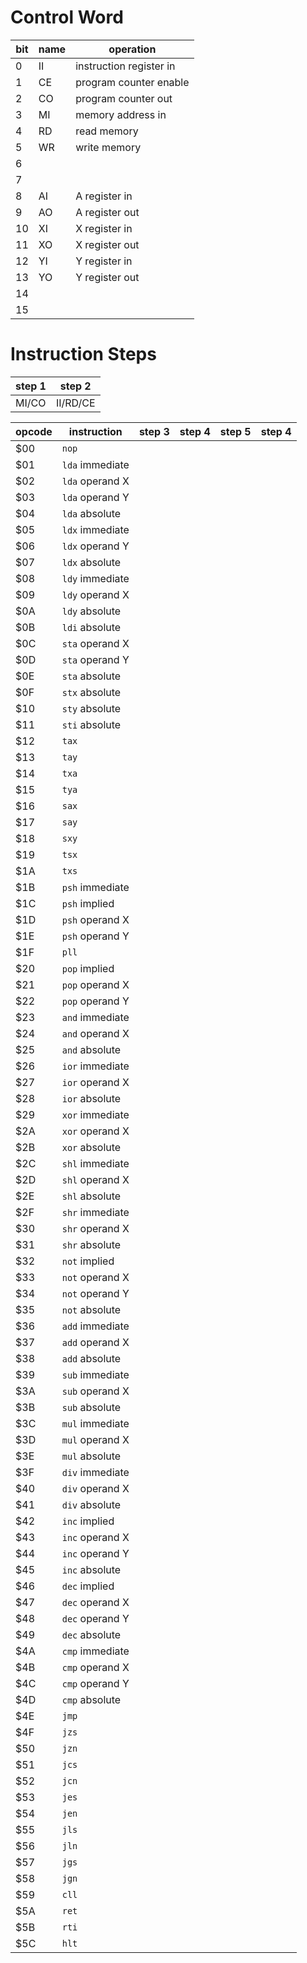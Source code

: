 # Control Word

| bit | name | operation |
| --- | --- | --- |
| 0  | II | instruction register in |
| 1  | CE | program counter enable |
| 2  | CO | program counter out |
| 3  | MI | memory address in |
| 4  | RD | read memory |
| 5  | WR | write memory |
| 6  | | |
| 7  | | |
| 8  | AI | A register in |
| 9  | AO | A register out |
| 10 | XI | X register in |
| 11 | XO | X register out |
| 12 | YI | Y register in |
| 13 | YO | Y register out |
| 14 | | |
| 15 | | |

# Instruction Steps

| step 1 | step 2 |
| --- | --- |
| MI/CO | II/RD/CE |

| opcode | instruction  | step 3 | step 4 | step 5 | step 4 |
| --- | ---             | ---    | ---    | ---    | ---    |
| $00 | `nop`           | 
| $01 | `lda` immediate |
| $02 | `lda` operand X |
| $03 | `lda` operand Y |
| $04 | `lda` absolute  |
| $05 | `ldx` immediate |
| $06 | `ldx` operand Y |
| $07 | `ldx` absolute  |
| $08 | `ldy` immediate |
| $09 | `ldy` operand X |
| $0A | `ldy` absolute  |
| $0B | `ldi` absolute  |
| $0C | `sta` operand X |
| $0D | `sta` operand Y |
| $0E | `sta` absolute  |
| $0F | `stx` absolute  |
| $10 | `sty` absolute  |
| $11 | `sti` absolute  |
| $12 | `tax`           |
| $13 | `tay`           |
| $14 | `txa`           |
| $15 | `tya`           |
| $16 | `sax`           |
| $17 | `say`           |
| $18 | `sxy`           |
| $19 | `tsx`           |
| $1A | `txs`           |
| $1B | `psh` immediate |
| $1C | `psh` implied   |
| $1D | `psh` operand X |
| $1E | `psh` operand Y |
| $1F | `pll`           |
| $20 | `pop` implied   |
| $21 | `pop` operand X |
| $22 | `pop` operand Y |
| $23 | `and` immediate |
| $24 | `and` operand X |
| $25 | `and` absolute  |
| $26 | `ior` immediate |
| $27 | `ior` operand X |
| $28 | `ior` absolute  |
| $29 | `xor` immediate |
| $2A | `xor` operand X |
| $2B | `xor` absolute  |
| $2C | `shl` immediate |
| $2D | `shl` operand X |
| $2E | `shl` absolute  |
| $2F | `shr` immediate |
| $30 | `shr` operand X |
| $31 | `shr` absolute  |
| $32 | `not` implied   |
| $33 | `not` operand X |
| $34 | `not` operand Y |
| $35 | `not` absolute  |
| $36 | `add` immediate |
| $37 | `add` operand X |
| $38 | `add` absolute  |
| $39 | `sub` immediate |
| $3A | `sub` operand X |
| $3B | `sub` absolute  |
| $3C | `mul` immediate |
| $3D | `mul` operand X |
| $3E | `mul` absolute  |
| $3F | `div` immediate |
| $40 | `div` operand X |
| $41 | `div` absolute  |
| $42 | `inc` implied   |
| $43 | `inc` operand X |
| $44 | `inc` operand Y |
| $45 | `inc` absolute  |
| $46 | `dec` implied   |
| $47 | `dec` operand X |
| $48 | `dec` operand Y |
| $49 | `dec` absolute  |
| $4A | `cmp` immediate |
| $4B | `cmp` operand X |
| $4C | `cmp` operand Y |
| $4D | `cmp` absolute  |
| $4E | `jmp`           |
| $4F | `jzs`           |
| $50 | `jzn`           |
| $51 | `jcs`           |
| $52 | `jcn`           |
| $53 | `jes`           |
| $54 | `jen`           |
| $55 | `jls`           |
| $56 | `jln`           |
| $57 | `jgs`           |
| $58 | `jgn`           |
| $59 | `cll`           |
| $5A | `ret`           |
| $5B | `rti`           |
| $5C | `hlt`           |

